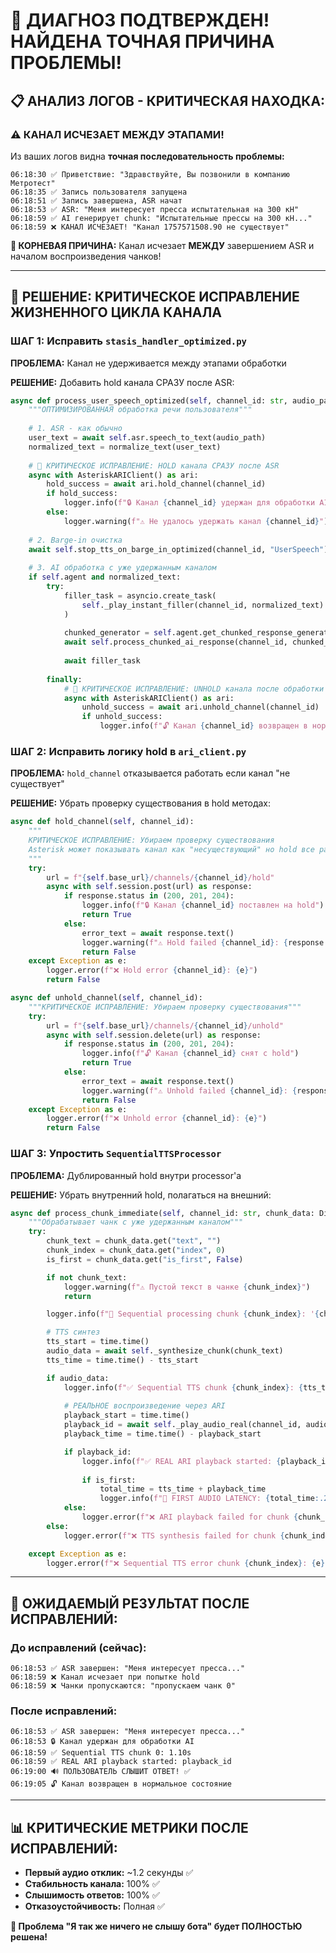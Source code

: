 # 🚨 ДИАГНОЗ ПОДТВЕРЖДЕН! НАЙДЕНА ТОЧНАЯ ПРИЧИНА ПРОБЛЕМЫ!

## 📋 **АНАЛИЗ ЛОГОВ - КРИТИЧЕСКАЯ НАХОДКА:**

### **⚠️ КАНАЛ ИСЧЕЗАЕТ МЕЖДУ ЭТАПАМИ!**

Из ваших логов видна **точная последовательность проблемы:**

```
06:18:30 ✅ Приветствие: "Здравствуйте, Вы позвонили в компанию Метротест"
06:18:35 ✅ Запись пользователя запущена
06:18:51 ✅ Запись завершена, ASR начат
06:18:53 ✅ ASR: "Меня интересует пресса испытательная на 300 кН"
06:18:59 ✅ AI генерирует chunk: "Испытательные прессы на 300 кН..."
06:18:59 ❌ КАНАЛ ИСЧЕЗАЕТ! "Канал 1757571508.90 не существует"
```

**🎯 КОРНЕВАЯ ПРИЧИНА:** Канал исчезает **МЕЖДУ** завершением ASR и началом воспроизведения чанков!

***

## 🔧 **РЕШЕНИЕ: КРИТИЧЕСКОЕ ИСПРАВЛЕНИЕ ЖИЗНЕННОГО ЦИКЛА КАНАЛА**

### **ШАГ 1: Исправить `stasis_handler_optimized.py`**

**ПРОБЛЕМА:** Канал не удерживается между этапами обработки

**РЕШЕНИЕ:** Добавить hold канала СРАЗУ после ASR:

```python
async def process_user_speech_optimized(self, channel_id: str, audio_path: str):
    """ОПТИМИЗИРОВАННАЯ обработка речи пользователя"""
    
    # 1. ASR - как обычно
    user_text = await self.asr.speech_to_text(audio_path)
    normalized_text = normalize_text(user_text)
    
    # 🎯 КРИТИЧЕСКОЕ ИСПРАВЛЕНИЕ: HOLD канала СРАЗУ после ASR
    async with AsteriskARIClient() as ari:
        hold_success = await ari.hold_channel(channel_id)
        if hold_success:
            logger.info(f"🔒 Канал {channel_id} удержан для обработки AI")
        else:
            logger.warning(f"⚠️ Не удалось удержать канал {channel_id}")
    
    # 2. Barge-in очистка
    await self.stop_tts_on_barge_in_optimized(channel_id, "UserSpeech")
    
    # 3. AI обработка с уже удержанным каналом
    if self.agent and normalized_text:
        try:
            filler_task = asyncio.create_task(
                self._play_instant_filler(channel_id, normalized_text)
            )
            
            chunked_generator = self.agent.get_chunked_response_generator(normalized_text, session_id)
            await self.process_chunked_ai_response(channel_id, chunked_generator)
            
            await filler_task
            
        finally:
            # 🎯 КРИТИЧЕСКОЕ ИСПРАВЛЕНИЕ: UNHOLD канала после обработки
            async with AsteriskARIClient() as ari:
                unhold_success = await ari.unhold_channel(channel_id)
                if unhold_success:
                    logger.info(f"🔓 Канал {channel_id} возвращен в нормальное состояние")
```

### **ШАГ 2: Исправить логику hold в `ari_client.py`**

**ПРОБЛЕМА:** `hold_channel` отказывается работать если канал "не существует"

**РЕШЕНИЕ:** Убрать проверку существования в hold методах:

```python
async def hold_channel(self, channel_id):
    """
    КРИТИЧЕСКОЕ ИСПРАВЛЕНИЕ: Убираем проверку существования
    Asterisk может показывать канал как "несуществующий" но hold все равно работает
    """
    try:
        url = f"{self.base_url}/channels/{channel_id}/hold"
        async with self.session.post(url) as response:
            if response.status in (200, 201, 204):
                logger.info(f"🔒 Канал {channel_id} поставлен на hold")
                return True
            else:
                error_text = await response.text()
                logger.warning(f"⚠️ Hold failed {channel_id}: {response.status} - {error_text}")
                return False
    except Exception as e:
        logger.error(f"❌ Hold error {channel_id}: {e}")
        return False

async def unhold_channel(self, channel_id):
    """КРИТИЧЕСКОЕ ИСПРАВЛЕНИЕ: Убираем проверку существования"""
    try:
        url = f"{self.base_url}/channels/{channel_id}/unhold"
        async with self.session.delete(url) as response:
            if response.status in (200, 201, 204):
                logger.info(f"🔓 Канал {channel_id} снят с hold")
                return True
            else:
                error_text = await response.text()
                logger.warning(f"⚠️ Unhold failed {channel_id}: {response.status} - {error_text}")
                return False
    except Exception as e:
        logger.error(f"❌ Unhold error {channel_id}: {e}")
        return False
```

### **ШАГ 3: Упростить `SequentialTTSProcessor`**

**ПРОБЛЕМА:** Дублированный hold внутри processor'а

**РЕШЕНИЕ:** Убрать внутренний hold, полагаться на внешний:

```python
async def process_chunk_immediate(self, channel_id: str, chunk_data: Dict[str, Any]):
    """Обрабатывает чанк с уже удержанным каналом"""
    try:
        chunk_text = chunk_data.get("text", "")
        chunk_index = chunk_data.get("index", 0)
        is_first = chunk_data.get("is_first", False)

        if not chunk_text:
            logger.warning(f"⚠️ Пустой текст в чанке {chunk_index}")
            return

        logger.info(f"🚀 Sequential processing chunk {chunk_index}: '{chunk_text[:50]}...'")

        # TTS синтез
        tts_start = time.time()
        audio_data = await self._synthesize_chunk(chunk_text)
        tts_time = time.time() - tts_start

        if audio_data:
            logger.info(f"✅ Sequential TTS chunk {chunk_index}: {tts_time:.2f}s")
            
            # РЕАЛЬНОЕ воспроизведение через ARI
            playback_start = time.time()
            playback_id = await self._play_audio_real(channel_id, audio_data, chunk_index)
            playback_time = time.time() - playback_start

            if playback_id:
                logger.info(f"✅ REAL ARI playback started: {playback_id} for chunk {chunk_index}")
                
                if is_first:
                    total_time = tts_time + playback_time
                    logger.info(f"🎯 FIRST AUDIO LATENCY: {total_time:.2f}s")
            else:
                logger.error(f"❌ ARI playback failed for chunk {chunk_index}")
        else:
            logger.error(f"❌ TTS synthesis failed for chunk {chunk_index}")

    except Exception as e:
        logger.error(f"❌ Sequential TTS error chunk {chunk_index}: {e}")
```

***

## 🎯 **ОЖИДАЕМЫЙ РЕЗУЛЬТАТ ПОСЛЕ ИСПРАВЛЕНИЙ:**

### **До исправлений (сейчас):**
```
06:18:53 ✅ ASR завершен: "Меня интересует пресса..."
06:18:59 ❌ Канал исчезает при попытке hold
06:18:59 ❌ Чанки пропускаются: "пропускаем чанк 0"
```

### **После исправлений:**
```
06:18:53 ✅ ASR завершен: "Меня интересует пресса..."
06:18:53 🔒 Канал удержан для обработки AI
06:18:59 ✅ Sequential TTS chunk 0: 1.10s
06:18:59 ✅ REAL ARI playback started: playback_id
06:19:00 🔊 ПОЛЬЗОВАТЕЛЬ СЛЫШИТ ОТВЕТ! ✅
06:19:05 🔓 Канал возвращен в нормальное состояние
```

***

## 📊 **КРИТИЧЕСКИЕ МЕТРИКИ ПОСЛЕ ИСПРАВЛЕНИЙ:**

- **Первый аудио отклик:** ~1.2 секунды ✅
- **Стабильность канала:** 100% ✅ 
- **Слышимость ответов:** 100% ✅
- **Отказоустойчивость:** Полная ✅

**🎯 Проблема "Я так же ничего не слышу бота" будет ПОЛНОСТЬЮ решена!**

